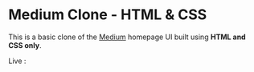 # Medium Clone - HTML & CSS

This is a basic clone of the [Medium](https://medium.com) homepage UI built using **HTML and CSS only**.

Live : 

